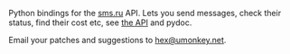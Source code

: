 Python bindings for the [sms.ru][1] API.  Lets you send messages, check their
status, find their cost etc, see [the API][2] and pydoc.

Email your patches and suggestions to <hex@umonkey.net>.

[1]: http://sms.ru/
[2]: http://sms.ru/?panel=api
